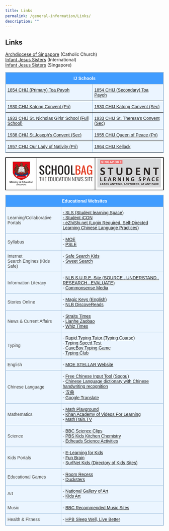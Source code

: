 ```yaml
---
title: Links
permalink: /general-information/Links/
description: ""
---
```

## Links

[Archdiocese of Singapore](https://www.catholic.sg/)&nbsp;(Catholic Church)  
[Infant Jesus Sisters](http://infantjesussisters.org/)&nbsp;(International)  
[Infant Jesus Sisters](http://chij-sisters.org/)&nbsp;(Singapore)

<style type="text/css">table, th{ border: 1px solid black; } 
td { border: 1px solid black; } 
.tg  {border-collapse:collapse;border-color:#9ABAD9;border-spacing:0;}
.tg td{background-color:#EBF5FF;border-color:#9ABAD9;border-style:solid;border-width:1px;color:#444;
  font-family:Arial, sans-serif;font-size:14px;overflow:hidden;padding:10px 5px;word-break:normal;}
.tg th{background-color:#409cff;border-color:#9ABAD9;border-style:solid;border-width:1px;color:#fff;
  font-family:Arial, sans-serif;font-size:14px;font-weight:normal;overflow:hidden;padding:10px 5px;word-break:normal;}
.tg .tg-7btt{border-color:inherit;font-weight:bold;text-align:center;vertical-align:top}
.tg .tg-0pky{border-color:inherit;text-align:left;vertical-align:top}
</style>
<table class="tg">
<thead>
  <tr>
    <th class="tg-7btt" colspan="2">IJ Schools</th>
  </tr>
</thead>
<tbody>
  <tr>
    <td class="tg-0pky"><a href="https://www.chijpritoapayoh.moe.edu.sg/" target="_blank" rel="noopener noreferrer">1854 CHIJ (Primary) Toa Payoh</a></td>
    <td class="tg-0pky"><a href="https://www.chijsec.edu.sg/" target="_blank" rel="noopener noreferrer">1854 CHIJ (Secondary) Toa Payoh</a></td>
  </tr>
  <tr>
    <td class="tg-0pky"><a href="https://www.chijkcp.moe.edu.sg/" target="_blank" rel="noopener noreferrer">1930 CHIJ Katong Convent (Pri)</a></td>
    <td class="tg-0pky"><a href="https://www.chijkatongconvent.moe.edu.sg/" target="_blank" rel="noopener noreferrer">1930 CHIJ Katong Convent (Sec)</a></td>
  </tr>
  <tr>
    <td class="tg-0pky"><a href="https://chijstnicholasgirls.moe.edu.sg/" target="_blank" rel="noopener noreferrer">1933 CHIJ St. Nicholas Girls' School (Full School)</a></td>
    <td class="tg-0pky"><a href="https://chijsttheresasconvent.moe.edu.sg/" target="_blank" rel="noopener noreferrer">1933 CHIJ St. Theresa's Convent (Sec)</a></td>
  </tr>
  <tr>
    <td class="tg-0pky"><a href="https://chijstjosephsconvent.moe.edu.sg/" target="_blank" rel="noopener noreferrer">1938 CHIJ St.Joseph's Convent (Sec)</a></td>
    <td class="tg-0pky"><a href="https://chijourladyqueenofpeace.moe.edu.sg/" target="_blank" rel="noopener noreferrer">1955 CHIJ Queen of Peace (Pri)</a></td>
  </tr>
  <tr>
    <td class="tg-0pky"><a href="https://chijourladyofthenativity.moe.edu.sg/" target="_blank" rel="noopener noreferrer">1957 CHIJ Our Lady of Nativity (Pri)</a></td>
    <td class="tg-0pky"><a href="https://chijkellock.moe.edu.sg/" target="_blank" rel="noopener noreferrer">1964 CHIJ Kellock</a></td>
  </tr>
</tbody>
</table>




|  |  |  |
| -------- | -------- | -------- |
| <a href="https://www.moe.gov.sg/"><img src="/images/logo-moe.jpeg"> </a>     | <a href="https://www.schoolbag.edu.sg/"><img src="/images/School%20Bag.png"> </a>     |    <a href="https://vle.learning.moe.edu.sg/login"><img src="/images/SLS_logo.png"> </a>   |

<style type="text/css">
.tg  {border-collapse:collapse;border-color:#9ABAD9;border-spacing:0;}
.tg td{background-color:#EBF5FF;border-color:#9ABAD9;border-style:solid;border-width:1px;color:#444;
  font-family:Arial, sans-serif;font-size:14px;overflow:hidden;padding:10px 5px;word-break:normal;}
.tg th{background-color:#409cff;border-color:#9ABAD9;border-style:solid;border-width:1px;color:#fff;
  font-family:Arial, sans-serif;font-size:14px;font-weight:normal;overflow:hidden;padding:10px 5px;word-break:normal;}
.tg .tg-cly1{text-align:left;vertical-align:middle}
.tg .tg-amwm{font-weight:bold;text-align:center;vertical-align:top}
.tg .tg-0lax{text-align:left;vertical-align:top}
</style>
<table class="tg">
<thead>
  <tr>
    <th colspan="2" class="tg-amwm">Educational Websites</th>
  </tr>
</thead>
<tbody>
  <tr>
    <td class="tg-cly1">Learning/Collaborative Portals</td>
    <td class="tg-0lax"><a rel="noopener noreferrer" target="_blank" href="https://vle.learning.moe.edu.sg/login">- SLS (Student learning Space)</a><br><a rel="noopener noreferrer" target="_blank" href="https://workspace.google.com/dashboard">- Student iCON</a><br><a rel="noopener noreferrer" target="_blank" href="https://www.ezhishi.net/contents/">- eZhiShi.net (Login Required. Self-Directed Learning Chinese Language Practices)</a></td>
  </tr>
  <tr>
    <td class="tg-cly1">Syllabus</td>
    <td class="tg-0lax">- <a rel="noopener noreferrer" target="_blank" href="https://www.moe.gov.sg/careers/become-teachers/syllabus">MOE</a><br>- <a rel="noopener noreferrer" target="_blank" href="https://www.seab.gov.sg/">PSLE</a></td>
  </tr>
  <tr>
    <td class="tg-cly1">Internet <br>Search Engines (Kids Safe)</td>
    <td class="tg-0lax">- <a rel="noopener noreferrer" target="_blank" href="https://www.safesearchkids.com/">Safe Search Kids</a><br>- <a rel="noopener noreferrer" target="_blank" href="https://www.sweetsearch.com/">Sweet Search</a></td>
  </tr>
  <tr>
    <td class="tg-cly1">Information Literacy</td>
    <td class="tg-0lax">- <a rel="noopener noreferrer" target="_blank" href="https://www.nlb.gov.sg/main/home">NLB S.U.R.E. Site (SOURCE . UNDERSTAND . RESEARCH . EVALUATE)</a><br>- <a rel="noopener noreferrer" target="_blank" href="https://www.commonsensemedia.org/articles/how-to-spot-fake-news-and-teach-kids-to-be-media-savvy">Commonsense Media</a></td>
  </tr>
  <tr>
    <td class="tg-cly1">Stories Online</td>
    <td class="tg-0lax">- <a rel="noopener noreferrer" target="_blank" href="http://www.magickeys.com/books/">Magic Keys (English)</a><br>- <a rel="noopener noreferrer" target="_blank" href="https://www.nlb.gov.sg/main/home">NLB DiscoveReads</a></td>
  </tr>
  <tr>
    <td class="tg-cly1">News &amp; Current Affairs</td>
    <td class="tg-0lax">- <a rel="noopener noreferrer" target="_blank" href="https://www.straitstimes.com/">Straits Times</a><br>- <a rel="noopener noreferrer" target="_blank" href="https://www.zaobao.com.sg/">Lianhe Zaobao</a><br>- <a rel="noopener noreferrer" target="_blank" href="http://whiztimes.com/">Whiz Times</a></td>
  </tr>
  <tr>
    <td class="tg-cly1">Typing</td>
    <td class="tg-0lax">- <a rel="noopener noreferrer" target="_blank" href="https://rapidtyping.com/downloads.html">Rapid Typing Tutor (Typing Course)</a><br>- <a rel="noopener noreferrer" target="_blank" href="https://www.roomrecess.com/mobile/WPM/play.html">Typing Speed Test</a><br>- <a rel="noopener noreferrer" target="_blank" href="http://www.roomrecess.com/mobile/CaveboyKeyboarding/play.html">CaveBoy Typing Game</a><br>- <a rel="noopener noreferrer" target="_blank" href="https://www.typingclub.com/sportal/">Typing Club</a></td>
  </tr>
  <tr>
    <td class="tg-cly1">English</td>
    <td class="tg-0lax">- <a rel="noopener noreferrer" target="_blank" href="http://www.stellarliteracy.sg/">MOE STELLAR Website</a></td>
  </tr>
  <tr>
    <td class="tg-cly1">Chinese Language</td>
    <td class="tg-0lax">- <a rel="noopener noreferrer" target="_blank" href="https://shurufa.sogou.com/">Free Chinese Input Tool (Sogou)</a><br>- <a rel="noopener noreferrer" target="_blank" href="https://dict.youdao.com/">Chinese Language dictionary with Chinese handwriting recognition</a><br>- <a rel="noopener noreferrer" target="_blank" href="https://www.zdic.net/">汉典</a><br>- <a rel="noopener noreferrer" target="_blank" href="https://translate.google.com/#">Google Translate</a></td>
  </tr>
  <tr>
    <td class="tg-cly1">Mathematics</td>
    <td class="tg-0lax">- <a rel="noopener noreferrer" target="_blank" href="https://www.mathplayground.com/">Math Playground</a><br>- <a rel="noopener noreferrer" target="_blank" href="https://www.khanacademy.org/">Khan Academy of Videos For Learning</a><br>- <a rel="noopener noreferrer" target="_blank" href="http://mathtrain.tv/">MathTrain.TV</a></td>
  </tr>
  <tr>
    <td class="tg-cly1">Science</td>
    <td class="tg-0lax">- <a rel="noopener noreferrer" target="_blank" href="https://www.bbc.co.uk/schools/410.shtml">BBC Science Clips</a><br>- <a rel="noopener noreferrer" target="_blank" href="https://pbskids.org/retired/zoom/">PBS Kids Kitchen Chemistry</a><br>- <a rel="noopener noreferrer" target="_blank" href="http://edheads.org/?">Edheads Science Activities</a></td>
  </tr>
  <tr>
    <td class="tg-cly1">Kids Portals</td>
    <td class="tg-0lax">- <a rel="noopener noreferrer" target="_blank" href="https://www.e-learningforkids.org/">E-Learning for Kids</a><br>- <a rel="noopener noreferrer" target="_blank" href="https://www.funbrain.com/games">Fun Brain</a><br>- <a rel="noopener noreferrer" target="_blank" href="https://www.surfnetkids.com/">SurfNet Kids (Directory of Kids Sites)</a></td>
  </tr>
  <tr>
    <td class="tg-cly1">Educational Games</td>
    <td class="tg-0lax">- <a rel="noopener noreferrer" target="_blank" href="http://www.roomrecess.com/">Room Recess</a><br>- <a rel="noopener noreferrer" target="_blank" href="https://www.ducksters.com/games/">Ducksters</a></td>
  </tr>
  <tr>
    <td class="tg-cly1">Art</td>
    <td class="tg-0lax">- <a rel="noopener noreferrer" target="_blank" href="https://www.nga.gov/learn/kids-app.html">National Gallery of Art</a><br>- <a rel="noopener noreferrer" target="_blank" href="https://kidsart.com/free-resources/top-ten-art-lists/top-ten-online-art-museums-kids/">Kids Art</a></td>
  </tr>
  <tr>
    <td class="tg-0lax">Music</td>
    <td class="tg-0lax">- <a rel="noopener noreferrer" target="_blank" href="https://www.bbc.co.uk/schools/410.shtml">BBC Recommended Music Sites</a></td>
  </tr>
  <tr>
    <td class="tg-0lax">Health &amp; Fitness</td>
    <td class="tg-0lax">- <a rel="noopener noreferrer" target="_blank" href="https://www.healthhub.sg/programmes/117/goodsleep">HPB Sleep Well, Live Better</a></td>
  </tr>
</tbody>
</table>